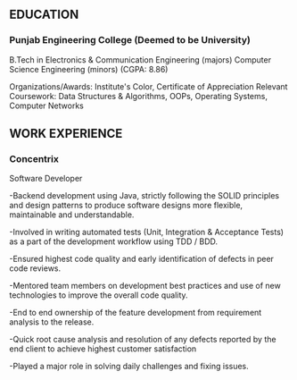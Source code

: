 ## EDUCATION

### Punjab Engineering College (Deemed to be University) 

B.Tech in Electronics & Communication Engineering (majors) Computer Science Engineering (minors) (CGPA: 8.86)

Organizations/Awards:
Institute's Color, Certificate of Appreciation 
Relevant Coursework:
Data Structures & Algorithms, OOPs, Operating Systems, Computer Networks 

## WORK EXPERIENCE

### Concentrix 

Software Developer

-Backend development using Java, strictly following the SOLID principles and design patterns to produce software designs more flexible, maintainable and understandable. 

-Involved in writing automated tests (Unit, Integration & Acceptance Tests) as a part of the development workflow using TDD / BDD. 

-Ensured highest code quality and early identification of defects in peer code reviews. 

-Mentored team members on development best practices and use of new technologies to improve the overall code quality. 

-End to end ownership of the feature development from requirement analysis to the release. 

-Quick root cause analysis and resolution of any defects reported by the end client to achieve highest customer satisfaction 

-Played a major role in solving daily challenges and fixing issues. 

